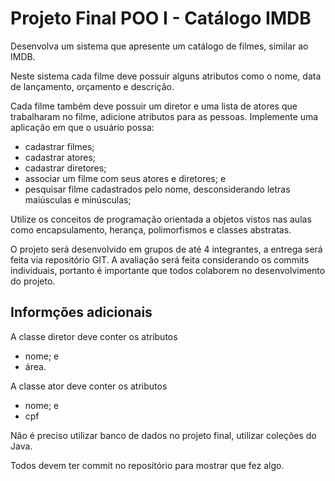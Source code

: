 # Projeto Final POO I - Catálogo IMDB

Desenvolva um sistema que apresente um catálogo de filmes, similar ao IMDB.

Neste sistema cada filme deve possuir alguns atributos como o nome, data de lançamento, orçamento e descrição.

Cada filme também deve possuir um diretor e uma lista de atores que trabalharam no filme, adicione atributos para as pessoas.
Implemente uma aplicação em que o usuário possa:

- cadastrar filmes;
- cadastrar atores;
- cadastrar diretores;
- associar um filme com seus atores e diretores; e
- pesquisar filme cadastrados pelo nome, desconsiderando letras maiúsculas e minúsculas;

Utilize os conceitos de programação orientada a objetos vistos nas aulas como encapsulamento, herança, polimorfismos e classes abstratas.

O projeto será desenvolvido em grupos de até 4 integrantes, a entrega será feita via repositório GIT. A avaliação será feita considerando os commits individuais, portanto é importante que todos colaborem no desenvolvimento do projeto.

## Informções adicionais

A classe diretor deve conter os atributos
- nome; e
- área.

A classe ator deve conter os atributos
- nome; e
- cpf

Não é preciso utilizar banco de dados no projeto final, utilizar coleções do Java.

Todos devem ter commit no repositório para mostrar que fez algo.
